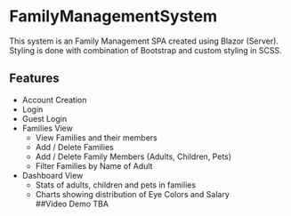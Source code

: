 # FamilyManagementSystem
This system is an Family Management SPA created using Blazor (Server).
Styling is done with combination of Bootstrap and custom styling in SCSS. 

## Features
*   Account Creation
*   Login
*   Guest Login
*   Families View
      *   View Families and their members
      *   Add / Delete Families
      *   Add / Delete Family Members (Adults, Children, Pets)  
      *   Filter Families by Name of Adult
*   Dashboard View
      *   Stats of adults, children and pets in families
      *   Charts showing distribution of Eye Colors and Salary  
##Video Demo
TBA
